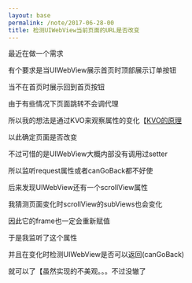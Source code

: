 ```yaml
---
layout: base
permalink: /note/2017-06-28-00
title: 检测UIWebView当前页面的URL是否改变
---
```


最近在做一个需求

有个要求是当UIWebView展示首页时顶部展示订单按钮

当不在首页时展示回到首页按钮

由于有些情况下页面跳转不会调代理

所以我的想法是通过KVO来观察属性的变化【[KVO的原理](http://www.jianshu.com/p/559164d8dddc)

以此确定页面是否改变

不过可惜的是UIWebView大概内部没有调用过setter

所以监听request属性或者canGoBack都不好使

后来发现UIWebView还有一个scrollView属性

我猜测页面变化时scrollView的subViews也会变化

因此它的frame也一定会重新赋值

于是我监听了这个属性

并且在变化时检测UIWebView是否可以返回(canGoBack)

就可以了【虽然实现的不美观。。。不过没辙了